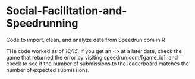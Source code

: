 # Social-Facilitation-and-Speedrunning

Code to import, clean, and analyze data from Speedrun.com in R


THe code worked as of *10/15*. If you get an <<API ERROR>> at a later date, check the game that returned the error by visiting speedrun.com/[game_id], and check to see if the number of submissions to the leaderboard matches the number of expected submissions.
